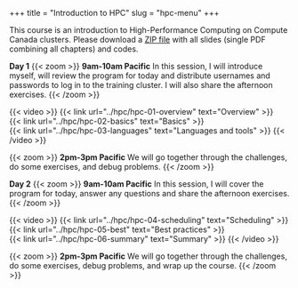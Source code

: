 +++
title = "Introduction to HPC"
slug = "hpc-menu"
+++

This course is an introduction to High-Performance Computing on Compute Canada clusters. Please download
a [ZIP file](https://owncloud.westgrid.ca/index.php/s/VCD8Pogqmk7eS16/download) with all slides (single
PDF combining all chapters) and codes.

**Day 1**
{{< zoom >}}
<b>9am-10am Pacific</b> In this session, I will introduce myself, will review the program for today and
distribute usernames and passwords to log in to the training cluster. I will also share the afternoon
exercises.
{{< /zoom >}}

{{< video >}}
{{< link url="../hpc/hpc-01-overview" text="Overview" >}}<br>
{{< link url="../hpc/hpc-02-basics" text="Basics" >}}<br>
{{< link url="../hpc/hpc-03-languages" text="Languages and tools" >}}
{{< /video >}}

{{< zoom >}}
<b>2pm-3pm Pacific</b> We will go together through the challenges, do some exercises, and debug problems.
{{< /zoom >}}

**Day 2**
{{< zoom >}}
<b>9am-10am Pacific</b> In this session, I will cover the program for today, answer any questions and
share the afternoon exercises.
{{< /zoom >}}

{{< video >}}
{{< link url="../hpc/hpc-04-scheduling" text="Scheduling" >}}<br>
{{< link url="../hpc/hpc-05-best" text="Best practices" >}}<br>
{{< link url="../hpc/hpc-06-summary" text="Summary" >}}
{{< /video >}}

{{< zoom >}}
<b>2pm-3pm Pacific</b> We will go together through the challenges, do some exercises, debug problems, and
wrap up the course.
{{< /zoom >}}
